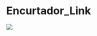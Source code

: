 # Encurtador_Link

<img src="https://user-images.githubusercontent.com/78341732/178134055-1ed61451-b455-4949-bb5f-ec002c836fad.png" />
